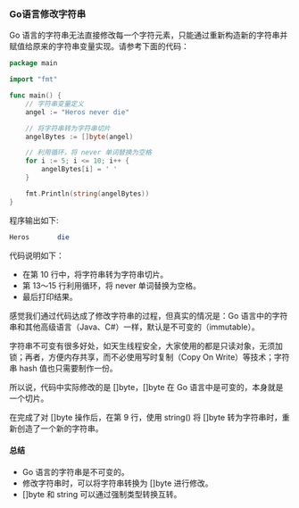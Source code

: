 ### Go语言修改字符串

Go 语言的字符串无法直接修改每一个字符元素，只能通过重新构造新的字符串并赋值给原来的字符串变量实现。请参考下面的代码：

```go
package main

import "fmt"

func main() {
	// 字符串变量定义
	angel := "Heros never die"

	// 将字符串转为字符串切片
	angelBytes := []byte(angel)

	// 利用循环，将 never 单词替换为空格
	for i := 5; i <= 10; i++ {
		angelBytes[i] = ' '
	}

	fmt.Println(string(angelBytes))
}
```

程序输出如下:

```perl
Heros       die
```

代码说明如下：

- 在第 10 行中，将字符串转为字符串切片。
- 第 13～15 行利用循环，将 never 单词替换为空格。
- 最后打印结果。

感觉我们通过代码达成了修改字符串的过程，但真实的情况是：Go 语言中的字符串和其他高级语言（Java、C#）一样，默认是不可变的（immutable）。

字符串不可变有很多好处，如天生线程安全，大家使用的都是只读对象，无须加锁；再者，方便内存共享，而不必使用写时复制（Copy On Write）等技术；字符串 hash 值也只需要制作一份。

所以说，代码中实际修改的是 []byte，[]byte 在 Go 语言中是可变的，本身就是一个切片。

在完成了对 []byte 操作后，在第 9 行，使用 string() 将 []byte 转为字符串时，重新创造了一个新的字符串。

#### 总结

- Go 语言的字符串是不可变的。
- 修改字符串时，可以将字符串转换为 []byte 进行修改。
- []byte 和 string 可以通过强制类型转换互转。